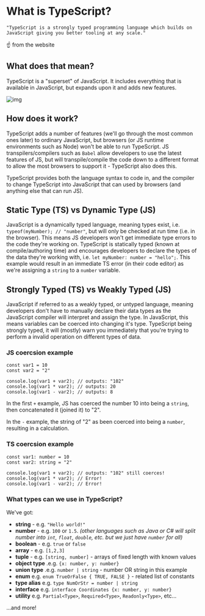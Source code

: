 # What is TypeScript?

`"TypeScript is a strongly typed programming language which builds on JavaScript giving you better tooling at any scale."`

☝️ from the website

## What does that mean?

TypeScript is a "superset" of JavaScript. It includes everything that is available in JavaScript, but expands upon it and adds new features.

![img](https://4.bp.blogspot.com/-pYn2LAUvMNQ/WtWXBIT2IRI/AAAAAAAACK8/n9pH7ikTpo4xqIl8odqkJ7kfnbfpcsbxACLcBGAs/s640/typescript.png)

## How does it work?

TypeScript adds a number of features (we'll go through the most common ones later) to ordinary JavaScript, but browsers (or JS runtime environments such as Node) won't be able to run TypeScript. JS transpilers/compilers such as `Babel` allow developers to use the latest features of JS, but will transpile/compile the code down to a different format to allow the most browsers to support it - TypeScript also does this.

TypeScript provides both the language syntax to code in, and the compiler to change TypeScript into JavaScript that can used by browsers (and anything else that can run JS).

## Static Type (TS) vs Dynamic Type (JS)

JavaScript is a dynamically typed language, meaning types exist, i.e. `typeof(myNumber); // "number"`, but will only be checked at run time (i.e. in the browser). This means JS developers won't get immediate type errors to the code they're working on. TypeScript is statically typed (known at compile/authoring time) and encourages developers to declare the types of the data they're working with, i.e. `let myNumber: number = "hello";`. This example would result in an immediate TS error (in their code editor) as we're assigning a `string` to a `number` variable.

## Strongly Typed (TS) vs Weakly Typed (JS)

JavaScript if referred to as a weakly typed, or untyped language, meaning developers don't have to manually declare their data types as the JavaScript compiler will interpret and assign the type. In JavaScript, this means variables can be coerced into changing it's type. TypeScript being strongly typed, it will (mostly) warn you immediately that you're trying to perform a invalid operation on different types of data.

### JS coercsion example

```
const var1 = 10
const var2 = "2"

console.log(var1 + var2); // outputs: "102"
console.log(var1 * var2); // outputs: 20
console.log(var1 - var2); // outputs: 8
```
 
In the first `+` example, JS has coerced the number 10 into being a `string`, then concatenated it (joined it) to "2".

In the `-` example, the string of "2" as been coerced into being a `number`, resulting in a calculation.

### TS coercsion example

```
const var1: number = 10
const var2: string = "2"

console.log(var1 + var2); // outputs: "102" still coerces!
console.log(var1 * var2); // Error!
console.log(var1 - var2); // Error!
```


### What types can we use in TypeScript?
We've got:

* **string** - e.g. `"Hello world!"`
* **number** - e.g. `100` or `1.5`. _(other languages such as Java or C# will split number into `int`, `float`, `double`, etc. but we just have `number` for all)_
* **boolean** - e.g. `true` or `false`
* **array** - e.g. `[1,2,3]`
* **tuple** - e.g. `[string, number]` - arrays of fixed length with known values
* **object type** .e.g. `{x: number, y: number}`
* **union type** .e.g. `number | string` - number OR string in this example
* **enum** e.g. `enum TrueOrFalse { TRUE, FALSE }` - related list of constants
* **type alias** e.g. `type NumOrStr = number | string`
* **interface** e.g. `interface Coordinates {x: number, y: number}`
* **utility** e.g. `Partial<Type>`, `Required<Type>`, `Readonly<Type>`, etc...

...and more!